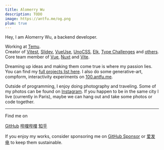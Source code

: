 ```yaml
---
title: Alomerry Wu
description: TODO
image: https://antfu.me/og.png
plum: true
---
```


Hey, I am Alomerry Wu, a backend developer.

Working at [Temu](https://www.temu.com/).<br>
Creator of [Vitest](https://github.com/vitest-dev/vitest), [Slidev](https://github.com/slidevjs/slidev), [VueUse](https://github.com/vueuse/vueuse), [UnoCSS](https://github.com/antfu/unocss), [Elk](https://github.com/elk-zone/elk), [Type Challenges](https://github.com/type-challenges/type-challenges) and [others](/projects).<br>
Core team member of [Vue](https://vuejs.org/), [Nuxt](http://nuxtjs.org/) and [Vite](http://vitejs.dev/).<br>

Dreaming up ideas and making them come true is where my passion lies. You can find my [full projects list here](/projects). I also do some generative-art, compform, interactivity experiments on [100.antfu.me](https://100.antfu.me/).

Outside of programming, I enjoy doing photography and traveling. Some of my photos can be found on [Instagram](https://www.instagram.com/antfu7). If you happen to be in the same city I live (currently in Paris), maybe we can hang out and take some photos or code together.

<div flex-auto />

---

Find me on

<p flex="~ gap-3 wrap" class="mt--2!">
  <a href="https://github.com/alomerry" target="_blank"><span op75 i-simple-icons-github /> GitHub</a>
  <a href="https://space.bilibili.com/1" target="_blank"><span op75 i-simple-icons-bilibili /> 哔哩哔哩</a>
  <a href="https://www.zhihu.com/people/1" target="_blank"><span op75 i-simple-icons-zhihu /> 知乎</a>
</p>

If you enjoy my works, consider sponsoring me on [<span i-carbon-favorite /> GitHub Sponsor](https://github.com/sponsors/alomerry) or [<span i-carbon-lightning /> 爱发电](https://afdian.net/a/21xxx3) to keep them sustainable.
